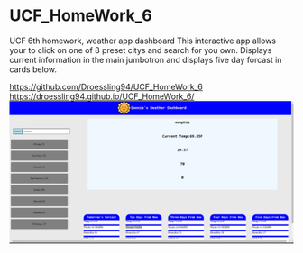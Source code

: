 # UCF_HomeWork_6
UCF 6th homework, weather app dashboard
This interactive app allows your to click on one of 8 preset citys and search for you own. Displays current information in the main jumbotron and displays five day forcast in cards below.

https://github.com/Droessling94/UCF_HomeWork_6
https://droessling94.github.io/UCF_HomeWork_6/
![the weather app shows searched city's temp, wind speed, humidity and uvi, five day forcast below, and preset citys to the left](./assets/Screenshot%202022-04-11%20222044.png)